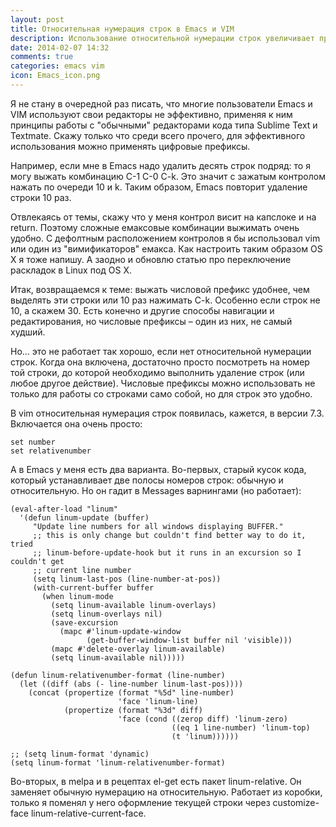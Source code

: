 ```yaml
---
layout: post
title: Относительная нумерация строк в Emacs и VIM
description: Использование относительной нумерации строк увеличивает продуктивность работы в Emacs и VIM
date: 2014-02-07 14:32
comments: true
categories: emacs vim 
icon: Emacs_icon.png
---
```


Я не стану в очередной раз писать, что многие пользователи Emacs и VIM используют свои редакторы не эффективно, применяя к ним принципы работы с "обычными" редакторами кода типа Sublime Text и Textmate. Скажу только что среди всего прочего, для эффективного использования можно применять цифровые префиксы.

Например, если мне в Emacs надо удалить десять строк подряд: то я могу выжать комбинацию C-1 C-0 C-k. Это значит с зажатым контролом нажать по очереди 10 и k. Таким образом, Emacs повторит удаление строки 10 раз.

Отвлекаясь от темы, скажу что у меня контрол висит на капслоке и на return. Поэтому сложные емаксовые комбинации выжимать очень удобно. С дефолтным расположением контролов я бы использовал vim или один из "вимификаторов" емакса. Как настроить таким образом OS X я тоже напишу. А заодно и обновлю статью про переключение раскладок в Linux под OS X.

Итак, возвращаемся к теме: выжать числовой префикс удобнее, чем выделять эти строки или 10 раз нажимать C-k. Особенно если строк не 10, а скажем 30. Есть конечно и другие способы навигации и редактирования, но числовые префиксы – один из них, не самый худший.

Но... это не работает так хорошо, если нет относительной нумерации строк. Когда она включена, достаточно просто посмотреть на номер той строки, до которой необходимо выполнить удаление строк (или любое другое действие). Числовые префиксы можно использовать не только для работы со строками само собой, но для строк это удобно.

В vim относительная нумерация строк появилась, кажется, в версии 7.3. Включается она очень просто:

    set number
    set relativenumber

А в Emacs у меня есть два варианта. Во-первых, старый кусок кода, который устанавливает две полосы номеров строк: обычную и относительную. Но он гадит в Messages варнингами (но работает):

	(eval-after-load "linum"
	  '(defun linum-update (buffer)
	     "Update line numbers for all windows displaying BUFFER."
	     ;; this is only change but couldn't find better way to do it, tried
	     ;; linum-before-update-hook but it runs in an excursion so I couldn't get
	     ;; current line number
	     (setq linum-last-pos (line-number-at-pos))
	     (with-current-buffer buffer
	       (when linum-mode
	         (setq linum-available linum-overlays)
	         (setq linum-overlays nil)
	         (save-excursion
	           (mapc #'linum-update-window
	                 (get-buffer-window-list buffer nil 'visible)))
	         (mapc #'delete-overlay linum-available)
	         (setq linum-available nil)))))
	
	(defun linum-relativenumber-format (line-number)
	  (let ((diff (abs (- line-number linum-last-pos))))
	    (concat (propertize (format "%5d" line-number)
	                        'face 'linum-line)
	            (propertize (format "%3d" diff)
	                        'face (cond ((zerop diff) 'linum-zero)
	                                    ((eq 1 line-number) 'linum-top)
	                                    (t 'linum))))))
	
	;; (setq linum-format 'dynamic)
	(setq linum-format 'linum-relativenumber-format)

Во-вторых, в melpa и в рецептах el-get есть пакет linum-relative. Он заменяет обычную нумерацию на относительную. Работает из коробки, только я поменял у него оформление текущей строки через customize-face linum-relative-current-face.